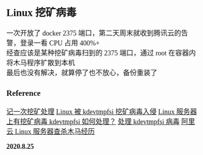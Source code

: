 <font size=4 face='楷体'>

## Linux 挖矿病毒

一次开放了 docker 2375 端口，第二天周末就收到腾讯云的告警，登录一看 CPU 占用 400%+  
经查应该是某种挖矿病毒扫到的 2375 端口，通过 root 在容器内将木马程序扩散到本机  
最后也没有解决，就算停了也不放心，备份重装了

### Reference

[记一次挖矿处理](https://xuchao918.github.io/2019/11/13/%E8%AE%B0%E4%B8%80%E6%AC%A1%E6%8C%96%E7%9F%BF%E5%A4%84%E7%90%86/)
[Linux 被 kdevtmpfsi 挖矿病毒入侵](https://blog.csdn.net/qq_45186545/article/details/103853601)
[Linux 服务器上有挖矿病毒 kdevtmpfsi 如何处理？](https://my.oschina.net/u/4437985/blog/3168526)
[处理 kdevtmpfsi 病毒](https://jvmoutofmemory.com/archives/%E5%A4%84%E7%90%86kdevtmpfsi%E7%97%85%E6%AF%92)
[阿里云 Linux 服务器查杀木马经历](https://blog.csdn.net/watson2017/article/details/103256989)

**2020.8.25**
